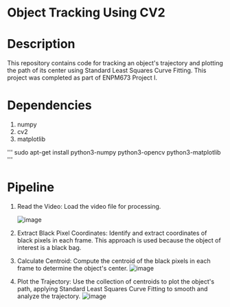 # Object Tracking Using CV2

# Description 

This repository contains code for tracking an object's trajectory and plotting the path of its center using Standard Least Squares Curve Fitting. This project was completed as part of ENPM673 Project I.

# Dependencies 

1. numpy
2. cv2
3. matplotlib
   
'''
sudo apt-get install python3-numpy python3-opencv python3-matplotlib
'''

# Pipeline

1. Read the Video: Load the video file for processing.

   ![image](https://github.com/user-attachments/assets/06bfcea3-22f0-468b-b174-e73073fbda48)

2. Extract Black Pixel Coordinates: Identify and extract coordinates of black pixels in each frame. This approach is used because the object of interest is a black bag.
   
3. Calculate Centroid: Compute the centroid of the black pixels in each frame to determine the object's center.
   ![image](https://github.com/user-attachments/assets/58563200-e79c-4673-ac64-38bb1e95129a)

4. Plot the Trajectory: Use the collection of centroids to plot the object's path, applying Standard Least Squares Curve Fitting to smooth and analyze the trajectory.
![image](https://github.com/user-attachments/assets/9db3d7bc-e943-47d2-a41f-f917603bf03f)

